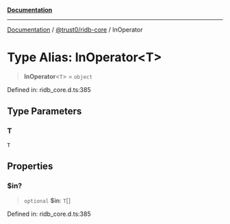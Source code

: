 [**Documentation**](../../../README.md)

***

[Documentation](../../../packages.md) / [@trust0/ridb-core](../README.md) / InOperator

# Type Alias: InOperator\<T\>

> **InOperator**\<`T`\> = `object`

Defined in: ridb\_core.d.ts:385

## Type Parameters

### T

`T`

## Properties

### $in?

> `optional` **$in**: `T`[]

Defined in: ridb\_core.d.ts:385
